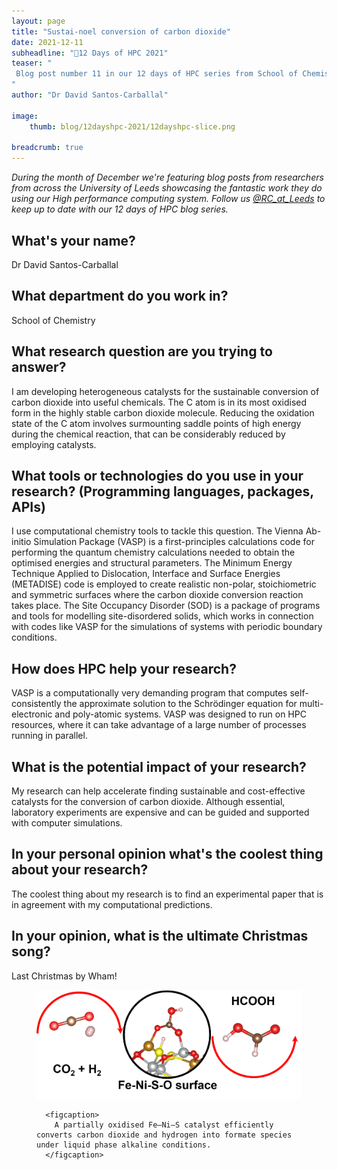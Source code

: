 ```yaml
---
layout: page
title: "Sustai-noel conversion of carbon dioxide"
date: 2021-12-11
subheadline: "🎄12 Days of HPC 2021"
teaser: "
 Blog post number 11 in our 12 days of HPC series from School of Chemistry!
"
author: "Dr David Santos-Carballal"

image:
    thumb: blog/12dayshpc-2021/12dayshpc-slice.png

breadcrumb: true
---
```


_During the month of December we're featuring blog posts from researchers from across the University of Leeds showcasing the fantastic work they do using our High performance computing system. Follow us [@RC_at_Leeds](https://twitter.com/RC_at_leeds) to keep up to date with our 12 days of HPC blog series._

## What's your name?

Dr David Santos-Carballal

## What department do you work in?

School of Chemistry

## What research question are you trying to answer?

I am developing heterogeneous catalysts for the sustainable conversion of carbon dioxide into useful chemicals. The C atom is in its most oxidised form in the highly stable carbon dioxide molecule. Reducing the oxidation state of the C atom involves surmounting saddle points of high energy during the chemical reaction, that can be considerably reduced by employing catalysts.

## What tools or technologies do you use in your research? (Programming languages, packages, APIs)

I use computational chemistry tools to tackle this question. The Vienna Ab-initio Simulation Package (VASP) is a first-principles calculations code for performing the quantum chemistry calculations needed to obtain the optimised energies and structural parameters. The Minimum Energy Technique Applied to Dislocation, Interface and Surface Energies (METADISE) code is employed to create realistic non-polar, stoichiometric and symmetric surfaces where the carbon dioxide conversion reaction takes place. The Site Occupancy Disorder (SOD) is a package of programs and tools for modelling site-disordered solids, which works in connection with codes like VASP for the simulations of systems with periodic boundary conditions.

## How does HPC help your research?

VASP is a computationally very demanding program that computes self-consistently the approximate solution to the Schrödinger equation for multi-electronic and poly-atomic systems. VASP was designed to run on HPC resources, where it can take advantage of a large number of processes running in parallel.

## What is the potential impact of your research?

My research can help accelerate finding sustainable and cost-effective catalysts for the conversion of carbon dioxide. Although essential, laboratory experiments are expensive and can be guided and supported with computer simulations.

## In your personal opinion what's the coolest thing about your research?

The coolest thing about my research is to find an experimental paper that is in agreement with my computational predictions.



## In your opinion, what is the ultimate Christmas song?

Last Christmas by Wham!






  


<figure>
<div class='column' style='display:flex;'>


  <div class='row'>
    <img src="/images/blog/12dayshpc-2021/graphical_abstract_updated_David_Santos-Carball.png"
    alt="" />
    
      
      <figcaption>
        A partially oxidised Fe–Ni–S catalyst efficiently converts carbon dioxide and hydrogen into formate species under liquid phase alkaline conditions.
      </figcaption>    
    
  </div>

</div>

</figure>
